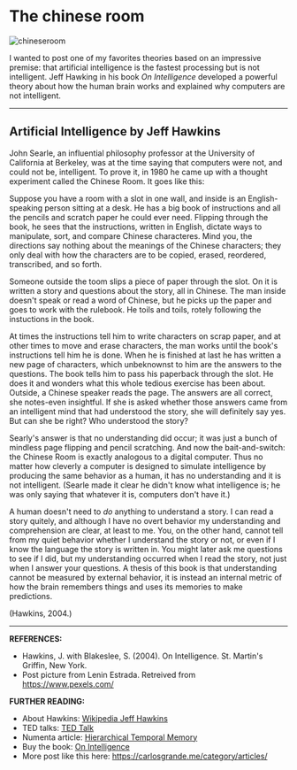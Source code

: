 # The chinese room

![chineseroom](https://carlosgrande.me/wp-content/uploads/2020/02/ChineseRoom_Square.jpg)

I wanted to post one of my favorites theories based on an impressive premise: that artificial intelligence is the fastest processing but is not intelligent. Jeff Hawking in his book *On Intelligence* developed a powerful theory about how the human brain works and explained why computers are not intelligent.

---

## Artificial Intelligence by Jeff Hawkins

John Searle, an influential philosophy professor at the University of California at Berkeley, was at the time saying that computers were not, and could not be, intelligent. To prove it, in 1980 he came up with a thought experiment called the Chinese Room. It goes like this:

Suppose you have a room with a slot in one wall, and inside is an English-speaking person sitting at a desk. He has a big book of instructions and all the pencils and scratch paper he could ever need. Flipping through the book, he sees that the instructions, written in English, dictate ways to manipulate, sort, and compare Chinese characteres. Mind you, the directions say nothing about the meanings of the Chinese characters; they only deal with how the characters are to be copied, erased, reordered, transcribed, and so forth.

Someone outside the toom slips a piece of paper through the slot. On it is written a story and questions about the story, all in Chinese. The man inside doesn't speak or read a word of Chinese, but he picks up the paper and goes to work with the rulebook. He toils and toils, rotely following the instuctions in the book.

At times the instructions tell him to write characters on scrap paper, and at other times to move and erase characters, the man works until the book's instructions tell him he is done. When he is finished at last he has written a new page of characters, which unbeknownst to him are the answers to the questions. The book tells him to pass his paperback through the slot. He does it and wonders what this whole tedious exercise has been about. Outside, a Chinese speaker reads the page. The answers are all correct, she notes-even insightful. If she is asked whether those answers came from an intelligent mind that had understood the story, she will definitely say yes. But can she be right? Who understood the story?

Searly's answer is that no understanding did occur; it was just a bunch of mindless page flipping and pencil scratching. And now the bait-and-switch: the Chinese Room is exactly analogous to a digital computer. Thus no matter how cleverly a computer is designed to simulate intelligence by producing the same behavior as a human, it has no understanding and it is not intelligent. (Searle made it clear he didn't know what intelligence is; he was only saying that whatever it is, computers don't have it.)

A human doesn't need to *do* anything to understand a story. I can read a story quitely, and although I have no overt behavior my understanding and comprehension are clear, at least to me. You, on the other hand, cannot tell from my quiet behavior whether I understand the story or not, or even if I know the language the story is written in. You might later ask me questions to see if I did, but my understanding occurred when I read the story, not just when I answer your questions. A thesis of this book is that understanding cannot be measured by external behavior, it is instead an internal metric of how the brain remembers things and uses its memories to make predictions.

(Hawkins, 2004.)

---

**REFERENCES:**

- Hawkins, J. with Blakeslee, S. (2004). On Intelligence. St. Martin's Griffin, New York.
- Post picture from Lenin Estrada. Retreived from https://www.pexels.com/

**FURTHER READING:**
- About Hawkins: [Wikipedia Jeff Hawkins](https://es.wikipedia.org/wiki/Jeff_Hawkins "Wikipedia Jeff Hawkins")
- TED talks: [TED Talk](https://www.ted.com/talks/jeff_hawkins_how_brain_science_will_change_computing "TED Talk")
- Numenta article: [Hierarchical Temporal Memory](https://web.archive.org/web/20110626223548/http://www.numenta.com/htm-overview/education/Numenta_HTM_Concepts.pdf "Hierarchical Temporal Memory")
- Buy the book: [On Intelligence](https://www.amazon.es/Intelligence-Understanding-Creation-Intelligent-Machines/dp/0805078533 "On Intelligence")
- More post like this here: https://carlosgrande.me/category/articles/